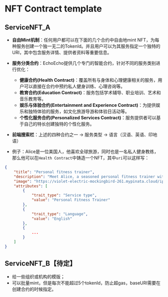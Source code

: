 # NFT Contract template
## ServiceNFT_A
- **自由Mint机制**：任何用户都可以在下面的几个合约中自由地mint NFT，为每种服务创建一个独一无二的TokenId。并且用户可以为其服务指定一个独特的URI，其中包含服务详情、提供者资料等重要信息。

- **服务分类合约**：EchoEcho提供几个专门的智能合约，针对不同的服务类别进行优化：
    - **健康合约(Health Contract)**：覆盖所有与身体和心理健康相关的服务，用户可以直接在合约中预约私人健身训练、心理咨询等。
    - **教育合约(Education Contract)**：服务包括学术辅导、职业培训、艺术和音乐教育等。
    - **娱乐与体验合约(Entertainment and Experience Contract)**：为提供娱乐和独特体验的服务，如文化旅游导游和体验日活动等。
    - **个性化服务合约(Personalized Services Contract)**：服务提供者可以基于自己的特长创建独特的个性化服务。

- **前端搜索栏**：上述的四种合约之一 -> 服务类型 -> 语言（汉语、英语、印地语）

- 例子：Alice是一位美国人，他喜欢全球旅游，同时也是一名私人健身教练，那么他可以在`Health Contract`中铸造一个NFT，其中`uri`可以这样写：
```json
{
    "title": "Personal fitness trainer",
    "description": "Meet Alice, a seasoned personal fitness trainer with over 10 years of professional experience, dedicated to helping individuals achieve their peak physical condition.  Having served over 2,000 clients across various continents, Alice brings a wealth of practical knowledge and motivational skills to her training sessions.  Not only is she fluent in English, but her expertise has also been recognized with several awards, including the 'International Fitness Professional of the Year'.  Whether you're at home or traveling, Alice can tailor her training programs to fit your lifestyle and help you reach your health and fitness goals.",
    "image": "https://violet-electric-mockingbird-261.mypinata.cloud/ipfs/IPFS_CID",
    "attributes": [
        {
            "trait_type": "Service type",
            "value": "Personal Fitness Trainer"
        },
        {
            "trait_type": "Language",
            "value": "English"
        },
        {
            ...
        }
    ]
}
```

## ServiceNFT_B【待定】
- 给一些组织或机构的模版；
- 可以批量mint，但是每次不能超过5个tokenId，防止超gas，baseURI需要在创建合约的时候指定。

